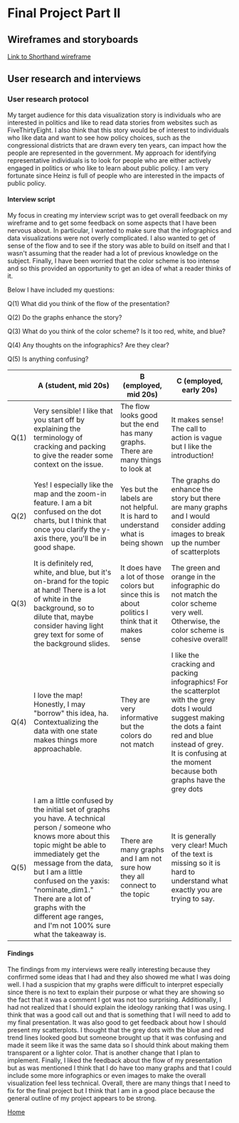# Final Project Part II

## Wireframes and storyboards

[Link to Shorthand wireframe](https://app.shorthand.com/organisations/JSrgFWI7zn/stories/of0ywWoZxL)

## User research and interviews

### User research protocol

My target audience for this data visualization story is individuals who are interested in politics and like to read data stories from websites such as FiveThirtyEight. I also think that this story would be of interest to individuals who like data and want to see how policy choices, such as the congressional districts that are drawn every ten years, can impact how the people are represented in the government. My approach for identifying representative individuals is to look for people who are either actively engaged in politics or who like to learn about public policy. I am very fortunate since Heinz is full of people who are interested in the impacts of public policy. 

#### Interview script

My focus in creating my interview script was to get overall feedback on my wireframe and to get some feedback on some aspects that I have been nervous about. In particular, I wanted to make sure that the infographics and data visualizations were not overly complicated. I also wanted to get of sense of the flow and to see if the story was able to build on itself and that I wasn't assuming that the reader had a lot of previous knowledge on the subject. Finally, I have been worried that the color scheme is too intense and so this provided an opportunity to get an idea of what a reader thinks of it. 

Below I have included my questions:

Q(1) What did you think of the flow of the presentation?

Q(2) Do the graphs enhance the story?

Q(3) What do you think of the color scheme? Is it too red, white, and blue?

Q(4) Any thoughts on the infographics? Are they clear?

Q(5) Is anything confusing?

| | A (student, mid 20s) | B (employed, mid 20s) | C (employed, early 20s) |
|------|------|------|------|
| Q(1) |Very sensible! I like that you start off by explaining the terminology of cracking and packing to give the reader some context on the issue.|The flow looks good but the end has many graphs. There are many things to look at| It makes sense! The call to action is vague but I like the introduction!|
| Q(2) | Yes! I especially like the map and the zoom-in feature. I am a bit confused on the dot charts, but I think that once you clarify the y-axis there, you'll be in good shape. |Yes but the labels are not helpful. It is hard to understand what is being shown | The graphs do enhance the story but there are many graphs and I would consider adding images to break up the number of scatterplots|
| Q(3) | It is definitely red, white, and blue, but it's on-brand for the topic at hand! There is a lot of white in the background, so to dilute that, maybe consider having light grey text for some of the background slides. | It does have a lot of those colors but since this is about politics I think that it makes sense |The green and orange in the infographic do not match the color scheme very well. Otherwise, the color scheme is cohesive overall!|
| Q(4) | I love the map! Honestly, I may "borrow" this idea, ha. Contextualizing the data with one state makes things more approachable. | They are very informative but the colors do not match | I like the cracking and packing infographics! For the scatterplot with the grey dots I would suggest making the dots a faint red and blue instead of grey. It is confusing at the moment because both graphs have the grey dots |
| Q(5) | I am a little confused by the initial set of graphs you have. A technical person / someone who knows more about this topic might be able to immediately get the message from the data, but I am a little confused on the yaxis: "nominate_dim1." There are a lot of graphs with the different age ranges, and I'm not 100% sure what the takeaway is. | There are many graphs and I am not sure how they all connect to the topic | It is generally very clear! Much of the text is missing so it is hard to understand what exactly you are trying to say.|

#### Findings

The findings from my interviews were really interesting because they confirmed some ideas that I had and they also showed me what I was doing well. I had a suspicion that my graphs were difficult to interpret especially since there is no text to explain their purpose or what they are showing so the fact that it was a comment I got was not too surprising. Additionally, I had not realized that I should explain the ideology ranking that I was using. I think that was a good call out and that is something that I will need to add to my final presentation. It was also good to get feedback about how I should present my scatterplots. I thought that the grey dots with the blue and red trend lines looked good but someone brought up that it was confusing and made it seem like it was the same data so I should think about making them transparent or a lighter color. That is another change that I plan to implement. Finally, I liked the feedback about the flow of my presentation but as was mentioned I think that I do have too many graphs and that I could include some more infographics or even images to make the overall visualization feel less technical. Overall, there are many things that I need to fix for the final project but I think that I am in a good place because the general outline of my project appears to be strong. 

[Home](/README.md)
